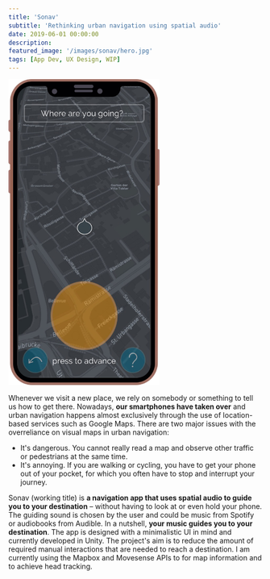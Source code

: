 ```yaml
---
title: 'Sonav'
subtitle: 'Rethinking urban navigation using spatial audio'
date: 2019-06-01 00:00:00
description: 
featured_image: '/images/sonav/hero.jpg'
tags: [App Dev, UX Design, WIP]
---
```


<img src="/images/sonav/1.jpg" style="width: 300px"/>

Whenever we visit a new place, we rely on somebody or something to tell us how to get there. Nowadays, **our smartphones have taken over** and urban navigation happens almost exclusively through the use of location-based services such as Google Maps. There are two major issues with the overreliance on visual maps in urban navigation:

* It's dangerous. You cannot really read a map and observe other traffic or pedestrians at the same time. 
* It's annoying. If you are walking or cycling, you have to get your phone out of your pocket, for which you often have to stop and interrupt your journey. 

Sonav (working title) is **a navigation app that uses spatial audio to guide you to your destination** – without having to look at or even hold your phone. ​The guiding sound is chosen by the user and could be music from Spotify or audiobooks from Audible. In a nutshell, **your music guides you to your destination**. The app is designed with a minimalistic UI in mind and currently developed in Unity. The project's aim is to reduce the amount of required manual interactions that are needed to reach a destination. I am currently using the Mapbox and Movesense APIs to for map information and to achieve head tracking.



